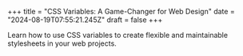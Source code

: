 +++
title = "CSS Variables: A Game-Changer for Web Design"
date = "2024-08-19T07:55:21.245Z"
draft = false
+++

  Learn how to use CSS variables to create flexible and maintainable stylesheets in your web projects.
        